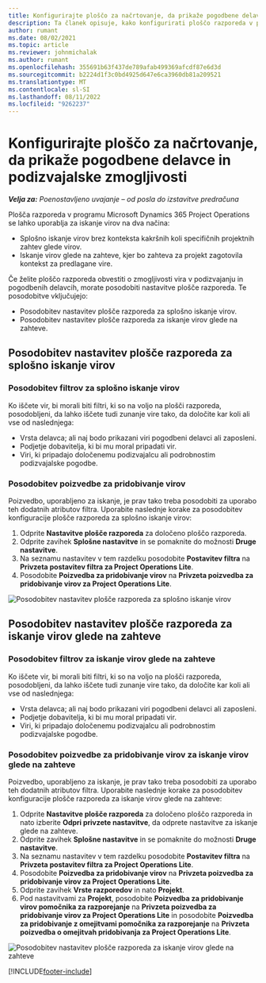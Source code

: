 ```yaml
---
title: Konfigurirajte ploščo za načrtovanje, da prikaže pogodbene delavce in podizvajalske zmogljivosti
description: Ta članek opisuje, kako konfigurirati ploščo razporeda v programu Microsoft Dynamics 365 Project Operations za prikaz zmogljivosti vira v podizvajanju pri kadrovskih zahtevah za projektne vire.
author: rumant
ms.date: 08/02/2021
ms.topic: article
ms.reviewer: johnmichalak
ms.author: rumant
ms.openlocfilehash: 355691b63f437de789afab499369afcdf87e6d3d
ms.sourcegitcommit: b2224d1f3c0bd4925d647e6ca3960db81a209521
ms.translationtype: MT
ms.contentlocale: sl-SI
ms.lasthandoff: 08/11/2022
ms.locfileid: "9262237"
---
```

# <a name="configure-schedule-board-to-show-contract-workers-and-subcontracted-capacity"></a>Konfigurirajte ploščo za načrtovanje, da prikaže pogodbene delavce in podizvajalske zmogljivosti 

_**Velja za:** Poenostavljeno uvajanje – od posla do izstavitve predračuna_

Plošča razporeda v programu Microsoft Dynamics 365 Project Operations se lahko uporablja za iskanje virov na dva načina:

- Splošno iskanje virov brez konteksta kakršnih koli specifičnih projektnih zahtev glede virov.
- Iskanje virov glede na zahteve, kjer bo zahteva za projekt zagotovila kontekst za predlagane vire.

Če želite ploščo razporeda obvestiti o zmogljivosti vira v podizvajanju in pogodbenih delavcih, morate posodobiti nastavitve plošče razporeda. Te posodobitve vključujejo: 
- Posodobitev nastavitev plošče razporeda za splošno iskanje virov.
- Posodobitev nastavitev plošče razporeda za iskanje virov glede na zahteve.

## <a name="update-schedule-board-settings-for-general-resource-search"></a>Posodobitev nastavitev plošče razporeda za splošno iskanje virov
### <a name="update-filters-for-general-resource-search"></a>Posodobitev filtrov za splošno iskanje virov
Ko iščete vir, bi morali biti filtri, ki so na voljo na plošči razporeda, posodobljeni, da lahko iščete tudi zunanje vire tako, da določite kar koli ali vse od naslednjega:
  - Vrsta delavca; ali naj bodo prikazani viri pogodbeni delavci ali zaposleni.
  - Podjetje dobavitelja, ki bi mu moral pripadati vir.
  - Viri, ki pripadajo določenemu podizvajalcu ali podrobnostim podizvajalske pogodbe.
    
### <a name="update-retrieve-resource-query"></a>Posodobitev poizvedbe za pridobivanje virov
Poizvedbo, uporabljeno za iskanje, je prav tako treba posodobiti za uporabo teh dodatnih atributov filtra. Uporabite naslednje korake za posodobitev konfiguracije plošče razporeda za splošno iskanje virov:  
1. Odprite **Nastavitve plošče razporeda** za določeno ploščo razporeda.
2. Odprite zavihek **Splošne nastavitve** in se pomaknite do možnosti **Druge nastavitve**.
3. Na seznamu nastavitev v tem razdelku posodobite **Postavitev filtra** na **Privzeta postavitev filtra za Project Operations Lite**.
4. Posodobite **Poizvedba za pridobivanje virov** na **Privzeta poizvedba za pridobivanje virov za Project Operations Lite**.

![Posodobitev nastavitev plošče razporeda za splošno iskanje virov](../media/BoardSettings.png)  

## <a name="update-schedule-board-settings-for-requirementbased-resource-search"></a>Posodobitev nastavitev plošče razporeda za iskanje virov glede na zahteve
### <a name="update-filters-for-requirement-specific-resource-search"></a>Posodobitev filtrov za iskanje virov glede na zahteve 
Ko iščete vir, bi morali biti filtri, ki so na voljo na plošči razporeda, posodobljeni, da lahko iščete tudi zunanje vire tako, da določite kar koli ali vse od naslednjega:
 - Vrsta delavca; ali naj bodo prikazani viri pogodbeni delavci ali zaposleni.
 - Podjetje dobavitelja, ki bi mu moral pripadati vir.
 - Viri, ki pripadajo določenemu podizvajalcu ali podrobnostim podizvajalske pogodbe.

### <a name="update-retrieve-resource-query-for-requirement-specific-resource-search"></a>Posodobitev poizvedbe za pridobivanje virov za iskanje virov glede na zahteve 
Poizvedbo, uporabljeno za iskanje, je prav tako treba posodobiti za uporabo teh dodatnih atributov filtra. Uporabite naslednje korake za posodobitev konfiguracije plošče razporeda za iskanje virov glede na zahteve:

1. Odprite **Nastavitve plošče razporeda** za določeno ploščo razporeda in nato izberite **Odpri privzete nastavitve**, da odprete nastavitve za iskanje glede na zahteve.
2. Odprite zavihek **Splošne nastavitve** in se pomaknite do možnosti **Druge nastavitve**.
3. Na seznamu nastavitev v tem razdelku posodobite **Postavitev filtra** na **Privzeta postavitev filtra za Project Operations Lite**.
4. Posodobite **Poizvedba za pridobivanje virov** na **Privzeta poizvedba za pridobivanje virov za Project Operations Lite**.
5. Odprite zavihek **Vrste razporedov** in nato **Projekt**.
6. Pod nastavitvami za **Projekt**, posodobite **Poizvedba za pridobivanje virov pomočnika za razporejanje** na **Privzeta poizvedba za pridobivanje virov za Project Operations Lite** in posodobite **Poizvedba za pridobivanje z omejitvami pomočnika za razporejanje** na **Privzeta poizvedba o omejitvah pridobivanja za Project Operations Lite**.

![Posodobitev nastavitev plošče razporeda za iskanje virov glede na zahteve](../media/SASettings.png)  

[!INCLUDE[footer-include](../../includes/footer-banner.md)]
